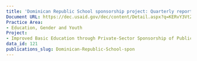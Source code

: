```yaml
---
title: 'Dominican Republic School sponsorship project: Quarterly report no. 2'
Document URL: https://dec.usaid.gov/dec/content/Detail.aspx?q=KERvY3VtZW50cy5JbnN0aXR1dGlvbl9vcl9VU0FJRF9CdXJlYXVfQXV0aG9yOigoIjAwNTkzMSAtIERldmVsb3BtZW50IFRlY2hub2xvZ2llcywgSW5jLiAoRGV2VGVjaCkiKSBPUiAoIjAwOTA1NCAtIERldlRlY2ggU3lzdGVtcywgSW5jLiIpKSk=&ctID=ODVhZjk4NWQtM2YyMi00YjRmLTkxNjktZTcxMjM2NDBmY2Uy&rID=MjcyNjE2&qcf=ODVhZjk4NWQtM2YyMi00YjRmLTkxNjktZTcxMjM2NDBmY2Uy&ph=VHJ1ZQ==&bckToL=VHJ1ZQ==&
Practice Area:
- Education, Gender and Youth
Project:
- Improved Basic Education through Private-Sector Sponsorship of Public
data_id: 121
publications_slug: Dominican-Republic-School-spon
---
```


